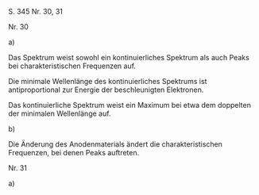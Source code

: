 S. 345 Nr. 30, 31

Nr. 30

a)

Das Spektrum weist sowohl ein kontinuierliches Spektrum als auch Peaks bei charakteristischen Frequenzen auf.

Die minimale Wellenlänge des kontinuierliches Spektrums ist antiproportional zur Energie der beschleunigten Elektronen.

Das kontinuierliche Spektrum weist ein Maximum bei etwa dem doppelten der minimalen Wellenlänge auf.

b)

Die Änderung des Anodenmaterials ändert die charakteristischen Frequenzen, bei denen Peaks auftreten.

Nr. 31

a)

